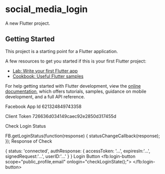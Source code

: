 # social_media_login

A new Flutter project.

## Getting Started

This project is a starting point for a Flutter application.

A few resources to get you started if this is your first Flutter project:

- [Lab: Write your first Flutter app](https://docs.flutter.dev/get-started/codelab)
- [Cookbook: Useful Flutter samples](https://docs.flutter.dev/cookbook)

For help getting started with Flutter development, view the
[online documentation](https://docs.flutter.dev/), which offers tutorials,
samples, guidance on mobile development, and a full API reference.

Facebook
App Id 621324849743358

Client Token
726636d034149caec92e2850d317455d

Check Login Status

FB.getLoginStatus(function(response) {
    statusChangeCallback(response);
});
Response of Check

{
    status: 'connected',
    authResponse: {
        accessToken: '...',
        expiresIn:'...',
        signedRequest:'...',
        userID:'...'
    }
}
Login Button
<fb:login-button 
  scope="public_profile,email"
  onlogin="checkLoginState();">
</fb:login-button>